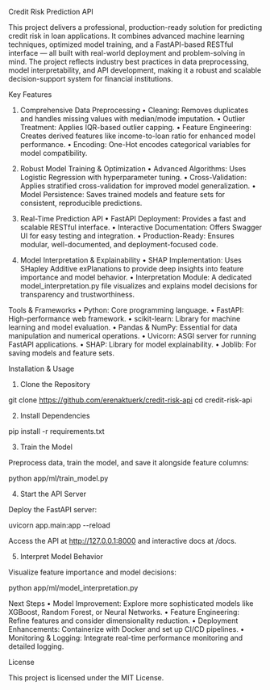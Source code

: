 Credit Risk Prediction API

This project delivers a professional, production-ready solution for predicting credit risk in loan applications. It combines advanced machine learning techniques, optimized model training, and a FastAPI-based RESTful interface — all built with real-world deployment and problem-solving in mind. The project reflects industry best practices in data preprocessing, model interpretability, and API development, making it a robust and scalable decision-support system for financial institutions.

Key Features

1. Comprehensive Data Preprocessing
	•	Cleaning: Removes duplicates and handles missing values with median/mode imputation.
	•	Outlier Treatment: Applies IQR-based outlier capping.
	•	Feature Engineering: Creates derived features like income-to-loan ratio for enhanced model performance.
	•	Encoding: One-Hot encodes categorical variables for model compatibility.

2. Robust Model Training & Optimization
	•	Advanced Algorithms: Uses Logistic Regression with hyperparameter tuning.
	•	Cross-Validation: Applies stratified cross-validation for improved model generalization.
	•	Model Persistence: Saves trained models and feature sets for consistent, reproducible predictions.

3. Real-Time Prediction API
	•	FastAPI Deployment: Provides a fast and scalable RESTful interface.
	•	Interactive Documentation: Offers Swagger UI for easy testing and integration.
	•	Production-Ready: Ensures modular, well-documented, and deployment-focused code.

4. Model Interpretation & Explainability
	•	SHAP Implementation: Uses SHapley Additive exPlanations to provide deep insights into feature importance and model behavior.
	•	Interpretation Module: A dedicated model_interpretation.py file visualizes and explains model decisions for transparency and trustworthiness.

Tools & Frameworks
	•	Python: Core programming language.
	•	FastAPI: High-performance web framework.
	•	scikit-learn: Library for machine learning and model evaluation.
	•	Pandas & NumPy: Essential for data manipulation and numerical operations.
	•	Uvicorn: ASGI server for running FastAPI applications.
	•	SHAP: Library for model explainability.
	•	Joblib: For saving models and feature sets.

Installation & Usage

1. Clone the Repository

git clone https://github.com/erenaktuerk/credit-risk-api
cd credit-risk-api

2. Install Dependencies

pip install -r requirements.txt

3. Train the Model

Preprocess data, train the model, and save it alongside feature columns:

python app/ml/train_model.py

4. Start the API Server

Deploy the FastAPI server:

uvicorn app.main:app --reload

Access the API at http://127.0.0.1:8000 and interactive docs at /docs.

5. Interpret Model Behavior

Visualize feature importance and model decisions:

python app/ml/model_interpretation.py

Next Steps
	•	Model Improvement: Explore more sophisticated models like XGBoost, Random Forest, or Neural Networks.
	•	Feature Engineering: Refine features and consider dimensionality reduction.
	•	Deployment Enhancements: Containerize with Docker and set up CI/CD pipelines.
	•	Monitoring & Logging: Integrate real-time performance monitoring and detailed logging.

License

This project is licensed under the MIT License.